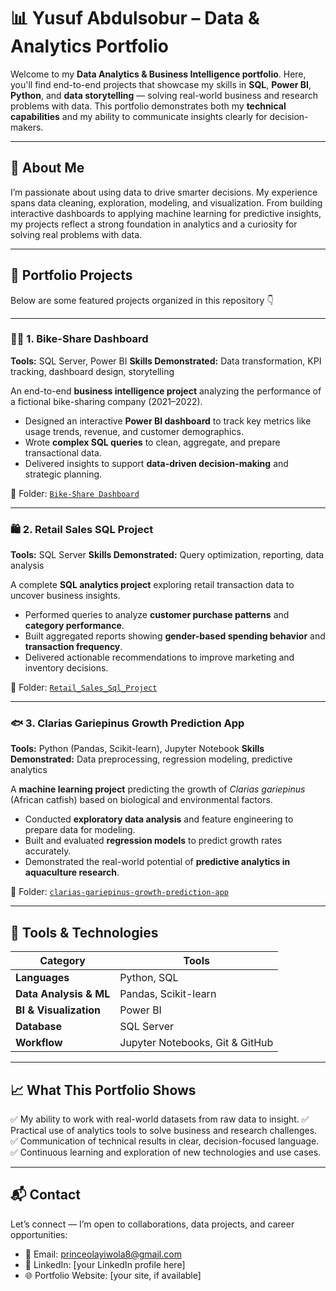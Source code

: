# 📊 Yusuf Abdulsobur – Data & Analytics Portfolio

Welcome to my **Data Analytics & Business Intelligence portfolio**.
Here, you'll find end-to-end projects that showcase my skills in **SQL**, **Power BI**, **Python**, and **data storytelling** — solving real-world business and research problems with data.
This portfolio demonstrates both my **technical capabilities** and my ability to communicate insights clearly for decision-makers.

---

## 🧠 About Me

I’m passionate about using data to drive smarter decisions. My experience spans data cleaning, exploration, modeling, and visualization.
From building interactive dashboards to applying machine learning for predictive insights, my projects reflect a strong foundation in analytics and a curiosity for solving real problems with data.

---

## 📁 Portfolio Projects

Below are some featured projects organized in this repository 👇

---

### 🚴‍♂️ 1. Bike-Share Dashboard

**Tools:** SQL Server, Power BI
**Skills Demonstrated:** Data transformation, KPI tracking, dashboard design, storytelling

An end-to-end **business intelligence project** analyzing the performance of a fictional bike-sharing company (2021–2022).

* Designed an interactive **Power BI dashboard** to track key metrics like usage trends, revenue, and customer demographics.
* Wrote **complex SQL queries** to clean, aggregate, and prepare transactional data.
* Delivered insights to support **data-driven decision-making** and strategic planning.

📂 Folder: [`Bike-Share Dashboard`](./Bike-Share%20Dashboard)

---

### 🛍️ 2. Retail Sales SQL Project

**Tools:** SQL Server
**Skills Demonstrated:** Query optimization, reporting, data analysis

A complete **SQL analytics project** exploring retail transaction data to uncover business insights.

* Performed queries to analyze **customer purchase patterns** and **category performance**.
* Built aggregated reports showing **gender-based spending behavior** and **transaction frequency**.
* Delivered actionable recommendations to improve marketing and inventory decisions.

📂 Folder: [`Retail_Sales_Sql_Project`](./Retail_Sales_Sql_Project)

---

### 🐟 3. Clarias Gariepinus Growth Prediction App

**Tools:** Python (Pandas, Scikit-learn), Jupyter Notebook
**Skills Demonstrated:** Data preprocessing, regression modeling, predictive analytics

A **machine learning project** predicting the growth of *Clarias gariepinus* (African catfish) based on biological and environmental factors.

* Conducted **exploratory data analysis** and feature engineering to prepare data for modeling.
* Built and evaluated **regression models** to predict growth rates accurately.
* Demonstrated the real-world potential of **predictive analytics in aquaculture research**.

📂 Folder: [`clarias-gariepinus-growth-prediction-app`](./clarias-gariepinus-growth-prediction-app)

---

## 🧰 Tools & Technologies

| Category               | Tools                           |
| ---------------------- | ------------------------------- |
| **Languages**          | Python, SQL                     |
| **Data Analysis & ML** | Pandas, Scikit-learn            |
| **BI & Visualization** | Power BI                        |
| **Database**           | SQL Server                      |
| **Workflow**           | Jupyter Notebooks, Git & GitHub |

---

## 📈 What This Portfolio Shows

✅ My ability to work with real-world datasets from raw data to insight.
✅ Practical use of analytics tools to solve business and research challenges.
✅ Communication of technical results in clear, decision-focused language.
✅ Continuous learning and exploration of new technologies and use cases.

---

## 📬 Contact

Let’s connect — I’m open to collaborations, data projects, and career opportunities:

* 📧 Email: princeolayiwola8@gmail.com
* 💼 LinkedIn: [your LinkedIn profile here]
* 🌐 Portfolio Website: [your site, if available]


